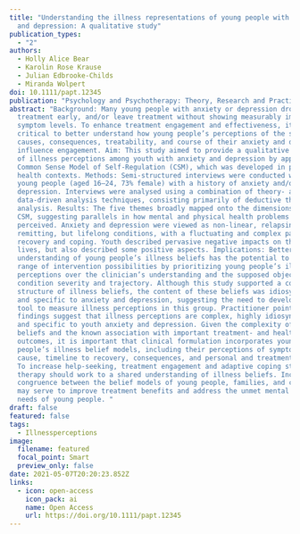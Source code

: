 ```yaml
---
title: "Understanding the illness representations of young people with anxiety
  and depression: A qualitative study"
publication_types:
  - "2"
authors:
  - Holly Alice Bear
  - Karolin Rose Krause
  - Julian Edbrooke-Childs
  - Miranda Wolpert
doi: 10.1111/papt.12345
publication: "Psychology and Psychotherapy: Theory, Research and Practice"
abstract: "Background: Many young people with anxiety or depression drop out of
  treatment early, and/or leave treatment without showing measurably improved
  symptom levels. To enhance treatment engagement and effectiveness, it is
  critical to better understand how young people’s perceptions of the symptoms,
  causes, consequences, treatability, and course of their anxiety and depression
  influence engagement. Aim: This study aimed to provide a qualitative account
  of illness perceptions among youth with anxiety and depression by applying the
  Common Sense Model of Self-Regulation (CSM), which was developed in physical
  health contexts. Methods: Semi-structured interviews were conducted with 26
  young people (aged 16–24, 73% female) with a history of anxiety and/or
  depression. Interviews were analysed using a combination of theory- and
  data-driven analysis techniques, consisting primarily of deductive thematic
  analysis. Results: The five themes broadly mapped onto the dimensions of the
  CSM, suggesting parallels in how mental and physical health problems are
  perceived. Anxiety and depression were viewed as non-linear, relapsing and
  remitting, but lifelong conditions, with a fluctuating and complex path to
  recovery and coping. Youth described pervasive negative impacts on their
  lives, but also described some positive aspects. Implications: Better
  understanding of young people’s illness beliefs has the potential to open a
  range of intervention possibilities by prioritizing young people’s illness
  perceptions over the clinician’s understanding and the supposed objective
  condition severity and trajectory. Although this study supported a common
  structure of illness beliefs, the content of these beliefs was idiosyncratic
  and specific to anxiety and depression, suggesting the need to develop a valid
  tool to measure illness perceptions in this group. Practitioner points: Our
  findings suggest that illness perceptions are complex, highly idiosyncratic,
  and specific to youth anxiety and depression. Given the complexity of these
  beliefs and the known association with important treatment- and health-related
  outcomes, it is important that clinical formulation incorporates young
  people’s illness belief models, including their perceptions of symptoms,
  cause, timeline to recovery, consequences, and personal and treatment control.
  To increase help-seeking, treatment engagement and adaptive coping strategies,
  therapy should work to a shared understanding of illness beliefs. Increasing
  congruence between the belief models of young people, families, and clinicians
  may serve to improve treatment benefits and address the unmet mental health
  needs of young people. "
draft: false
featured: false
tags:
  - Illnessperceptions
image:
  filename: featured
  focal_point: Smart
  preview_only: false
date: 2021-05-07T20:20:23.852Z
links:
  - icon: open-access
    icon_pack: ai
    name: Open Access
    url: https://doi.org/10.1111/papt.12345
---
```

